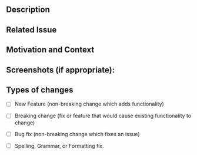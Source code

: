 <!--- Provide a general summary of your changes in the Title above -->

## Description
<!--- Describe your changes in detail -->

## Related Issue
<!--- This project only accepts pull requests related to open issues -->
<!--- If suggesting a new feature or change, please discuss it in an issue first -->
<!--- If fixing a bug, there should be an issue describing it with steps to reproduce -->
<!--- Please link to the issue here: -->

## Motivation and Context
<!--- Why is this change required? What problem does it solve? -->

## Screenshots (if appropriate):

## Types of changes
<!--- What types of changes does your code introduce? Put an `x` in all the boxes that apply: -->
- [ ] New Feature (non-breaking change which adds functionality)
- [ ] Breaking change (fix or feature that would cause existing functionality to change)
- [ ] Bug fix (non-breaking change which fixes an issue)
- [ ] Spelling, Grammar, or Formatting fix.

